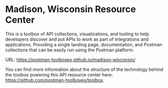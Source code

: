 # Madison, Wisconsin Resource Center
This is a toolbox of API collections, visualizations, and tooling to help developers discover and put APIs to work as part of integrations and applications. Providing a single landing page, documentation, and Postman collections that can be easily run using the Postman platform.

URL: https://postman-toolboxes.github.io/madison-wisconsin/

You can find more information about the structure of the technology behind the toolbox powering this API resource center here: https://github.com/postman-toolboxes/toolbox.

